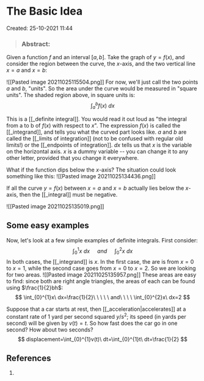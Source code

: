 # The Basic Idea
Created: 25-10-2021 11:44

> ### **Abstract:**

Given a function $f$ and an interval $[a,b]$.  Take the graph of $y=f(x)$, and consider the region between the curve, the $x$-axis, and the two vertical line $x=a$ and $x=b$:

![[Pasted image 20211025115504.png]]
For now, we'll just call the two points $a$ and $b$, "units". So the area under the curve would be measured in "square units". The shaded region above, in square units is:
$$
\int_{a}^{b}f(x)\ dx
$$

This is a [[_definite integral]]. You would read it out loud as "the integral from a to b of $f(x)$ with respect to $x$". The expression $f(x)$ is called the [[_integrand]], and tells you what the curved part looks like. $a$ and $b$ are called the [[_limits of integration]] (not to be confused with regular old limits!) or the [[_endpoints of integration]]. $dx$ tells us that $x$ is the variable on the horizontal axis. $x$ is a dummy variable -- you can change it to any other letter, provided that you change it everywhere. 

What if the function dips below the $x$-axis? The situation could look something like this:
![[Pasted image 20211025134436.png]]

If all the curve $y=f(x)$ between $x=a$ and $x=b$ actually lies below the $x$-axis, then the [[_integral]] must be negative.

![[Pasted image 20211025135019.png]]

## Some easy examples
Now, let's look at a few simple examples of definite integrals. First consider:
$$
\int_{0}^{1}x\ dx\ \ \ \ \ and\ \ \ \ \ \int_{0}^{2}x\ dx
$$
In both cases, the [[_integrand]] is $x$. In the first case, the are is from $x=0$ to $x=1$, while the second case goes from $x=0$ to $x=2$. So we are looking for two areas.
![[Pasted image 20211025135957.png]]
These areas are easy to find: since both are right angle triangles, the areas of each can be found using $\frac{1}{2}bh$:
$$
\int_{0}^{1}x\ dx=\frac{1}{2}\ \ \ \ \ and\ \ \ \ \int_{0}^{2}x\ dx=2
$$

Suppose that a car starts at rest, then [[_acceleration|accelerates]] at a constant rate of 1 yard per second squared $y/s^2$; its speed (in yards per second) will be given by $v(t)=t$. So how fast does the car go in one second? How about two seconds?
$$
displacement=\int_{0}^{1}v(t)\ dt=\int_{0}^{1}t\ dt=\frac{1}{2}
$$
## References
1. 